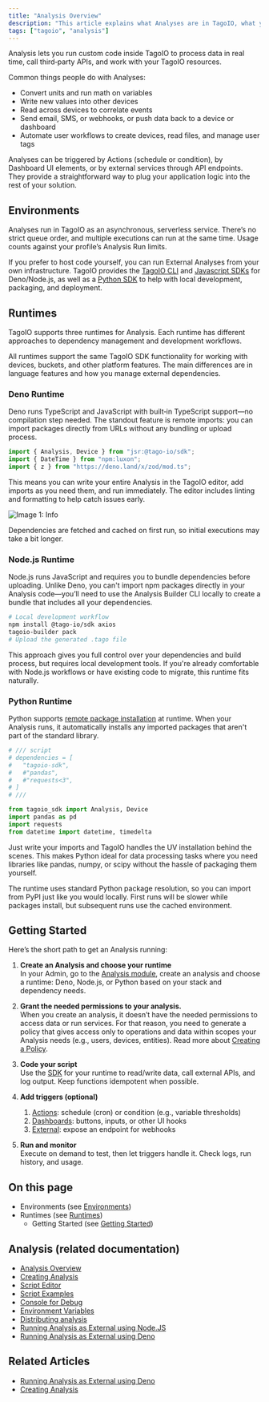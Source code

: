 ```yaml
---
title: "Analysis Overview"
description: "This article explains what Analyses are in TagoIO, what you can do with them, how they are triggered, and links to related documentation and examples."
tags: ["tagoio", "analysis"]
---
```

Analysis lets you run custom code inside TagoIO to process data in real time, call third‑party APIs, and work with your TagoIO resources.

Common things people do with Analyses:
- Convert units and run math on variables
- Write new values into other devices
- Read across devices to correlate events
- Send email, SMS, or webhooks, or push data back to a device or dashboard
- Automate user workflows to create devices, read files, and manage user tags

Analyses can be triggered by Actions (schedule or condition), by Dashboard UI elements, or by external services through API endpoints. They provide a straightforward way to plug your application logic into the rest of your solution.

## Environments
Analyses run in TagoIO as an asynchronous, serverless service. There’s no strict queue order, and multiple executions can run at the same time. Usage counts against your profile’s Analysis Run limits.

If you prefer to host code yourself, you can run External Analyses from your own infrastructure. TagoIO provides the [TagoIO CLI](https://github.com/tago-io/tagoio-cli) and [Javascript SDKs](/tagoio/sdk/nodejs-sdk) for Deno/Node.js, as well as a [Python SDK](/tagoio/sdk/python-sdk) to help with local development, packaging, and deployment.

## Runtimes
TagoIO supports three runtimes for Analysis. Each runtime has different approaches to dependency management and development workflows.

All runtimes support the same TagoIO SDK functionality for working with devices, buckets, and other platform features. The main differences are in language features and how you manage external dependencies.

### Deno Runtime
Deno runs TypeScript and JavaScript with built‑in TypeScript support—no compilation step needed. The standout feature is remote imports: you can import packages directly from URLs without any bundling or upload process.

```ts
import { Analysis, Device } from "jsr:@tago-io/sdk";
import { DateTime } from "npm:luxon";
import { z } from "https://deno.land/x/zod/mod.ts";
```

This means you can write your entire Analysis in the TagoIO editor, add imports as you need them, and run immediately. The editor includes linting and formatting to help catch issues early.

![Image 1: Info](/docs_imagem/tagoio/info-8.png)

Dependencies are fetched and cached on first run, so initial executions may take a bit longer.

### Node.js Runtime
Node.js runs JavaScript and requires you to bundle dependencies before uploading. Unlike Deno, you can't import npm packages directly in your Analysis code—you’ll need to use the Analysis Builder CLI locally to create a bundle that includes all your dependencies.

```bash
# Local development workflow
npm install @tago-io/sdk axios
tagoio-builder pack
# Upload the generated .tago file
```

This approach gives you full control over your dependencies and build process, but requires local development tools. If you're already comfortable with Node.js workflows or have existing code to migrate, this runtime fits naturally.

### Python Runtime
Python supports [remote package installation](https://docs.astral.sh/uv/guides/scripts/#declaring-script-dependencies) at runtime. When your Analysis runs, it automatically installs any imported packages that aren't part of the standard library.

```python
# /// script
# dependencies = [
#   "tagoio-sdk",
#   #"pandas",
#   #"requests<3",
# ]
# ///

from tagoio_sdk import Analysis, Device
import pandas as pd
import requests
from datetime import datetime, timedelta
```

Just write your imports and TagoIO handles the UV installation behind the scenes. This makes Python ideal for data processing tasks where you need libraries like pandas, numpy, or scipy without the hassle of packaging them yourself.

The runtime uses standard Python package resolution, so you can import from PyPI just like you would locally. First runs will be slower while packages install, but subsequent runs use the cached environment.

## Getting Started
Here’s the short path to get an Analysis running:

1. **Create an Analysis and choose your runtime**  
   In your Admin, go to the [Analysis module](https://admin.tago.io/analysis), create an analysis and choose a runtime: Deno, Node.js, or Python based on your stack and dependency needs.

2. **Grant the needed permissions to your analysis.**  
   When you create an analysis, it doesn’t have the needed permissions to access data or run services. For that reason, you need to generate a policy that gives access only to operations and data within scopes your Analysis needs (e.g., users, devices, entities). Read more about [Creating a Policy](/tagoio/security/creating-a-policy).

3. **Code your script**  
   Use the [SDK](https://help.tago.io/portal/en/kb/tagoio/14-sdk) for your runtime to read/write data, call external APIs, and log output. Keep functions idempotent when possible.

4. **Add triggers (optional)**  
   1. [Actions](/tagoio/actions/actions): schedule (cron) or condition (e.g., variable thresholds)  
   2. [Dashboards](/tagoio/dashboards/dashboard-overview): buttons, inputs, or other UI hooks  
   3. [External](/tagoio/analysis/running-analysis-as-external-using-nodejs): expose an endpoint for webhooks

5. **Run and monitor**  
   Execute on demand to test, then let triggers handle it. Check logs, run history, and usage.

## On this page
- Environments (see [Environments](#environments))
- Runtimes (see [Runtimes](#runtimes))
  - Getting Started (see [Getting Started](#getting-started))

## Analysis (related documentation)
- [Analysis Overview](../analysis/analysis-overview)
- [Creating Analysis](../analysis/creating-analysis)
- [Script Editor](../script-editor)
- [Script Examples](/tagoio/tutorials/script-examples)
- [Console for Debug](../console-for-debug)
- [Environment Variables](../environment-variables)
- [Distributing analysis](../analysis/distributing-analysis)
- [Running Analysis as External using Node.JS](../analysis/running-analysis-as-external-using-nodejs)
- [Running Analysis as External using Deno](../analysis/running-analysis-as-external-using-deno)

## Related Articles
- [Running Analysis as External using Deno](../analysis/running-analysis-as-external-using-deno)
- [Creating Analysis](../analysis/creating-analysis)